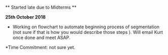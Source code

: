 
** Started late due to Midterms **

**25th October 2018**

* Working on flowchart to automate beginning process of segmentation (not sure if that is how you would describe those steps ). Will email Kurt once done and meet ASAP. 

*Time Commitment: not sure yet. 
